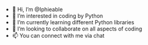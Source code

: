 - 👋 Hi, I’m @Iphieable
- 👀 I’m interested in coding by Python
- 🌱 I’m currently learning different Python libraries
- 💞️ I’m looking to collaborate on all aspects of coding
- 📫 You can connect with me via chat

<!---
Iphieable/Iphieable is a ✨ special ✨ repository because its `README.md` (this file) appears on your GitHub profile.
You can click the Preview link to take a look at your changes.
--->
